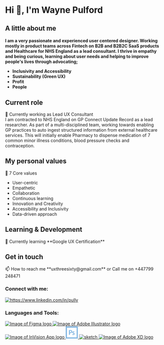 <h1 align="left">Hi 👋, I'm Wayne Pulford</h1>

<h2>A little about me</h2>

<h4 align="left">I am a very passionate and experienced user centered designer. Working mostly in product teams across Fintech on B2B and B2B2C SaaS products and Healthcare for NHS England as a lead consultant. I thrive in empathy and being curious, learning about user needs and helping to improve people's lives through advocating;
<ul style="list-style-type:disc;">
  <li>Inclusivity and Accessibility</li>
  <li>Sustainability (Green UX)</li>
  <li>Profit</li>
  <li>People</li>
</ul>

<h2>Current role</h2>
🔭 Currently working as Lead UX Consultant <br> 
I am contracted to NHS England on GP Connect Update Record as a lead researcher. As part of a multi-disciplined team, working towards enabling GP practices to auto ingest structured information from external healthcare services. This will initially enable Pharmacy to dispense medication of 7 common minor illness conditions, blood pressure checks and contraception.

<h2>My personal values</h2>
🤝 7 Core values
<ul style="list-style-type:disc;">
  <li>User-centric</li>
  <li>Empathetic</li>
  <li>Collaboration</li>
  <li>Continuous learning</li>
  <li>Innovation and Creativity</li>
  <li>Accessibility and Inclusivity</li>
  <li>Data-driven approach</li>
</ul>

<h2>Learning & Development</h2>
🌱 Currently learning **Google UX Certification**

<h2>Get in touch</h2>
📫 How to reach me **uxthreesixty@gmail.com** or Call me on +447799 248471

<h3 align="left">Connect with me:</h3>
<p align="left">
<a href="https://linkedin.com/in/pully" target="blank"><img align="center" src="https://raw.githubusercontent.com/rahuldkjain/github-profile-readme-generator/master/src/images/icons/Social/linked-in-alt.svg" alt="https://www.linkedin.com/in/pully" height="30" width="40" /></a>
</p>

<h3 align="left">Languages and Tools:</h3>
<p align="left"> <a href="https://www.figma.com/" target="_blank" rel="noreferrer"> <img src="https://www.vectorlogo.zone/logos/figma/figma-icon.svg" alt="Image of Figma logo" width="40" height="40"/> </a> <a href="https://www.adobe.com/in/products/illustrator.html" target="_blank" rel="noreferrer"> <img src="https://www.vectorlogo.zone/logos/adobe_illustrator/adobe_illustrator-icon.svg" alt="Image of Adobe Illustrator logo" width="40" height="40"/> </a> <a href="https://www.invisionapp.com/" target="_blank" rel="noreferrer"> <img src="https://www.vectorlogo.zone/logos/invisionapp/invisionapp-icon.svg" alt="Image of InVision App logo" width="40" height="40"/> </a> <a href="https://www.photoshop.com/en" target="_blank" rel="noreferrer"> <img src="https://raw.githubusercontent.com/devicons/devicon/master/icons/photoshop/photoshop-line.svg" alt="Image of Adobe Photoshop logo" width="40" height="40"/> </a> <a href="https://www.sketch.com/" target="_blank" rel="noreferrer"> <img src="https://www.vectorlogo.zone/logos/sketchapp/sketchapp-icon.svg" alt="sketch" width="40" height="40"/> </a> <a href="https://www.adobe.com/products/xd.html" target="_blank" rel="noreferrer"> <img src="https://cdn.worldvectorlogo.com/logos/adobe-xd.svg" alt="Image of Adobe XD logo" width="40" height="40"/> </a> </p>
